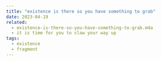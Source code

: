 ```yaml
---
title: "existence is there so you have something to grab"
date: 2023-04-19
related:
  - existence-is-there-so-you-have-something-to-grab.m4a
  - it is time for you to claw your way up
tags:
  - existence
  - fragment
---
```

